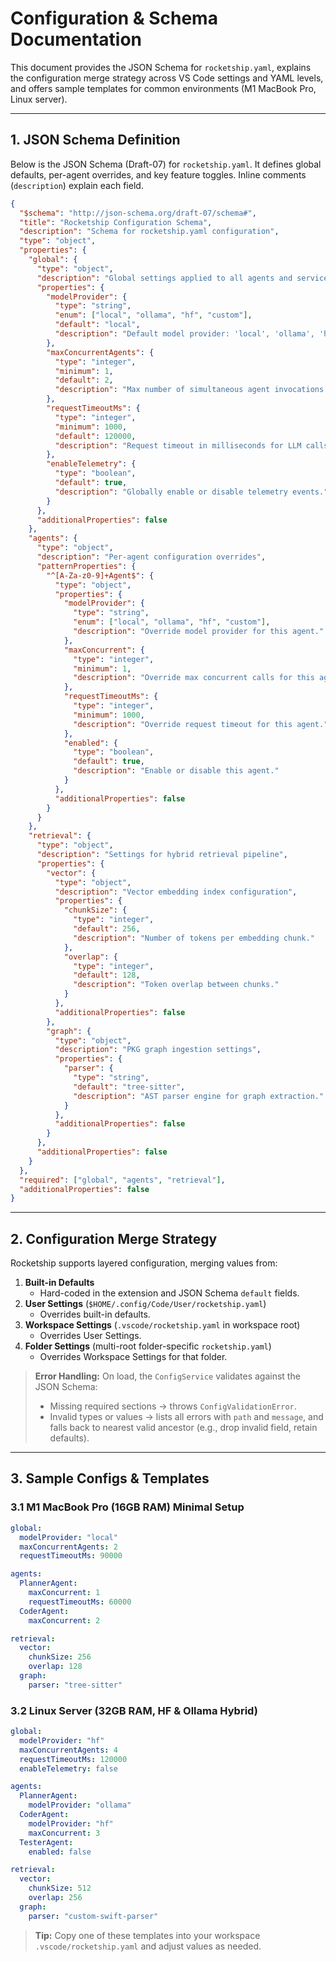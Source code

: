 

# Configuration & Schema Documentation

This document provides the JSON Schema for `rocketship.yaml`, explains the configuration merge strategy across VS Code settings and YAML levels, and offers sample templates for common environments (M1 MacBook Pro, Linux server).

---

## 1. JSON Schema Definition

Below is the JSON Schema (Draft-07) for `rocketship.yaml`. It defines global defaults, per-agent overrides, and key feature toggles. Inline comments (`description`) explain each field.

```json
{
  "$schema": "http://json-schema.org/draft-07/schema#",
  "title": "Rocketship Configuration Schema",
  "description": "Schema for rocketship.yaml configuration",
  "type": "object",
  "properties": {
    "global": {
      "type": "object",
      "description": "Global settings applied to all agents and services",
      "properties": {
        "modelProvider": {
          "type": "string",
          "enum": ["local", "ollama", "hf", "custom"],
          "default": "local",
          "description": "Default model provider: 'local', 'ollama', 'hf' (Hugging Face), or 'custom'."
        },
        "maxConcurrentAgents": {
          "type": "integer",
          "minimum": 1,
          "default": 2,
          "description": "Max number of simultaneous agent invocations."
        },
        "requestTimeoutMs": {
          "type": "integer",
          "minimum": 1000,
          "default": 120000,
          "description": "Request timeout in milliseconds for LLM calls."
        },
        "enableTelemetry": {
          "type": "boolean",
          "default": true,
          "description": "Globally enable or disable telemetry events."
        }
      },
      "additionalProperties": false
    },
    "agents": {
      "type": "object",
      "description": "Per-agent configuration overrides",
      "patternProperties": {
        "^[A-Za-z0-9]+Agent$": {
          "type": "object",
          "properties": {
            "modelProvider": {
              "type": "string",
              "enum": ["local", "ollama", "hf", "custom"],
              "description": "Override model provider for this agent."
            },
            "maxConcurrent": {
              "type": "integer",
              "minimum": 1,
              "description": "Override max concurrent calls for this agent."
            },
            "requestTimeoutMs": {
              "type": "integer",
              "minimum": 1000,
              "description": "Override request timeout for this agent."
            },
            "enabled": {
              "type": "boolean",
              "default": true,
              "description": "Enable or disable this agent."
            }
          },
          "additionalProperties": false
        }
      }
    },
    "retrieval": {
      "type": "object",
      "description": "Settings for hybrid retrieval pipeline",
      "properties": {
        "vector": {
          "type": "object",
          "description": "Vector embedding index configuration",
          "properties": {
            "chunkSize": {
              "type": "integer",
              "default": 256,
              "description": "Number of tokens per embedding chunk."
            },
            "overlap": {
              "type": "integer",
              "default": 128,
              "description": "Token overlap between chunks."
            }
          },
          "additionalProperties": false
        },
        "graph": {
          "type": "object",
          "description": "PKG graph ingestion settings",
          "properties": {
            "parser": {
              "type": "string",
              "default": "tree-sitter",
              "description": "AST parser engine for graph extraction."
            }
          },
          "additionalProperties": false
        }
      },
      "additionalProperties": false
    }
  },
  "required": ["global", "agents", "retrieval"],
  "additionalProperties": false
}
```

---

## 2. Configuration Merge Strategy

Rocketship supports layered configuration, merging values from:

1. **Built-in Defaults**  
   - Hard-coded in the extension and JSON Schema `default` fields.
2. **User Settings** (`$HOME/.config/Code/User/rocketship.yaml`)  
   - Overrides built-in defaults.
3. **Workspace Settings** (`.vscode/rocketship.yaml` in workspace root)  
   - Overrides User Settings.
4. **Folder Settings** (multi-root folder-specific `rocketship.yaml`)  
   - Overrides Workspace Settings for that folder.

> **Error Handling:** On load, the `ConfigService` validates against the JSON Schema:
> - Missing required sections → throws `ConfigValidationError`.
> - Invalid types or values → lists all errors with `path` and `message`, and falls back to nearest valid ancestor (e.g., drop invalid field, retain defaults).

---

## 3. Sample Configs & Templates

### 3.1 M1 MacBook Pro (16GB RAM) Minimal Setup

```yaml
global:
  modelProvider: "local"
  maxConcurrentAgents: 2
  requestTimeoutMs: 90000

agents:
  PlannerAgent:
    maxConcurrent: 1
    requestTimeoutMs: 60000
  CoderAgent:
    maxConcurrent: 2

retrieval:
  vector:
    chunkSize: 256
    overlap: 128
  graph:
    parser: "tree-sitter"
```

### 3.2 Linux Server (32GB RAM, HF & Ollama Hybrid)

```yaml
global:
  modelProvider: "hf"
  maxConcurrentAgents: 4
  requestTimeoutMs: 120000
  enableTelemetry: false

agents:
  PlannerAgent:
    modelProvider: "ollama"
  CoderAgent:
    modelProvider: "hf"
    maxConcurrent: 3
  TesterAgent:
    enabled: false

retrieval:
  vector:
    chunkSize: 512
    overlap: 256
  graph:
    parser: "custom-swift-parser"
```

> **Tip:** Copy one of these templates into your workspace `.vscode/rocketship.yaml` and adjust values as needed.